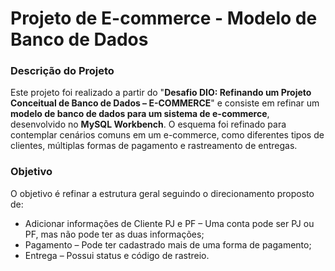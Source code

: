 # Projeto de E-commerce - Modelo de Banco de Dados

### Descrição do Projeto
Este projeto foi realizado a partir do "**Desafio DIO: Refinando um Projeto Conceitual de Banco de Dados – E-COMMERCE**" e consiste em refinar um **modelo de banco de dados para um sistema de e-commerce**, desenvolvido no **MySQL Workbench**. O esquema foi refinado para contemplar cenários comuns em um e-commerce, como diferentes tipos de clientes, múltiplas formas de pagamento e rastreamento de entregas.

### Objetivo 
O objetivo é refinar a estrutura geral seguindo o direcionamento proposto de:
- Adicionar informações de Cliente PJ e PF – Uma conta pode ser PJ ou PF, mas não pode ter as duas informações;
- Pagamento – Pode ter cadastrado mais de uma forma de pagamento;
- Entrega – Possui status e código de rastreio.
